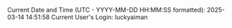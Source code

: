 Current Date and Time (UTC - YYYY-MM-DD HH:MM:SS formatted): 2025-03-14 14:51:58
Current User's Login: luckyaiman
